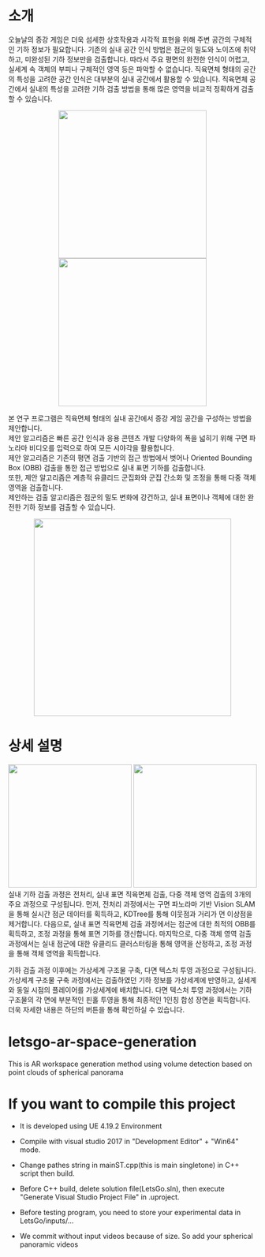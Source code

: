 # 소개
오늘날의 증강 게임은 더욱 섬세한 상호작용과 시각적 표현을 위해 주변 공간의 구체적인 기하 정보가 필요합니다.
기존의 실내 공간 인식 방법은 점군의 밀도와 노이즈에 취약하고, 미완성된 기하 정보만을 검출합니다.
따라서 주요 평면의 완전한 인식이 어렵고, 실세계 속 객체의 부피나 구체적인 영역 등은 파악할 수 없습니다.
직육면체 형태의 공간의 특성을 고려한 공간 인식은 대부분의 실내 공간에서 활용할 수 있습니다.
직육면체 공간에서 실내의 특성을 고려한 기하 검출 방법을 통해 많은 영역을 비교적 정확하게 검출할 수 있습니다.

<div align="center">
  <img class="scalezoom_small" src="https://user-images.githubusercontent.com/32832618/145800795-80c31fa3-689f-4b04-8698-baaa697110a1.png" height="300">
  <img class="scalezoom_small" src="https://user-images.githubusercontent.com/32832618/145800598-1699f01c-c889-409d-8f7f-f3ce92e3cc15.jpg" height="300">
</div>

본 연구 프로그램은 직육면체 형태의 실내 공간에서 증강 게임 공간을 구성하는 방법을 제안합니다.<br>
제안 알고리즘은 빠른 공간 인식과 응용 콘텐츠 개발 다양화의 폭을 넓히기 위해 구면 파노라마 비디오를 입력으로 하여 모든 시야각을 활용합니다.<br>
제안 알고리즘은 기존의 평면 검출 기반의 접근 방법에서 벗어나 Oriented Bounding Box (OBB) 검출을 통한 접근 방법으로 실내 표면 기하를 검출합니다.<br>
또한, 제안 알고리즘은 계층적 유클리드 군집화와 군집 간소화 및 조정을 통해 다중 객체 영역을 검출합니다.<br>
제안하는 검출 알고리즘은 점군의 밀도 변화에 강건하고, 실내 표면이나 객체에 대한 완전한 기하 정보를 검출할 수 있습니다.<br>

<div align="center">
  <img class="scalezoom_small" src="https://user-images.githubusercontent.com/32832618/145800609-b1bf6641-7290-46bd-83eb-c507f1ee67fe.png" height="400">
</div>

# 상세 설명
<div align="center">
  <img class="scalezoom_small" src="https://user-images.githubusercontent.com/32832618/145800944-9f5ae1d9-e6c1-413a-8a51-250aafbb4c44.png" height="250">
  <img class="scalezoom_small" src="https://user-images.githubusercontent.com/32832618/145800947-a548d94e-8c31-4373-9758-e7955174e511.png" height="250">
</div>
실내 기하 검출 과정은 전처리, 실내 표면 직육면체 검출, 다중 객체 영역 검출의 3개의 주요 과정으로 구성됩니다.
먼저, 전처리 과정에서는 구면 파노라마 기반 Vision SLAM을 통해 실시간 점군 데이터를 획득하고, KDTree를 통해 이웃점과 거리가 먼 이상점을 제거합니다.
다음으로, 실내 표면 직육면체 검출 과정에서는 점군에 대한 최적의 OBB를 획득하고, 조정 과정을 통해 표면 기하를 갱신합니다.
마지막으로, 다중 객체 영역 검출 과정에서는 실내 점군에 대한 유클리드 클러스터링을 통해 영역을 산정하고, 조정 과정을 통해 객체 영역을 획득합니다.

기하 검출 과정 이후에는 가상세계 구조물 구축, 다면 텍스처 투영 과정으로 구성됩니다.
가상세계 구조물 구축 과정에서는 검출하였던 기하 정보를 가상세계에 반영하고, 실세계와 동일 시점의 플레이어를 가상세계에 배치합니다.
다면 텍스처 투영 과정에서는 기하 구조물의 각 면에 부분적인 핀홀 투영을 통해 최종적인 1인칭 합성 장면을 획득합니다.
더욱 자세한 내용은 하단의 버튼을 통해 확인하실 수 있습니다.

# letsgo-ar-space-generation
This is AR workspace generation method using volume detection based on point clouds of spherical panorama

# If you want to compile this project
- It is developed using UE 4.19.2 Environment

- Compile with visual studio 2017 in "Development Editor" + "Win64" mode.
- Change pathes string in mainST.cpp(this is main singletone) in C++ script then build.
- Before C++ build, delete solution file(LetsGo.sln), then execute "Generate Visual Studio Project File" in .uproject.

- Before testing program, you need to store your experimental data in LetsGo/inputs/...
- We commit without input videos because of size. So add your spherical panoramic videos
